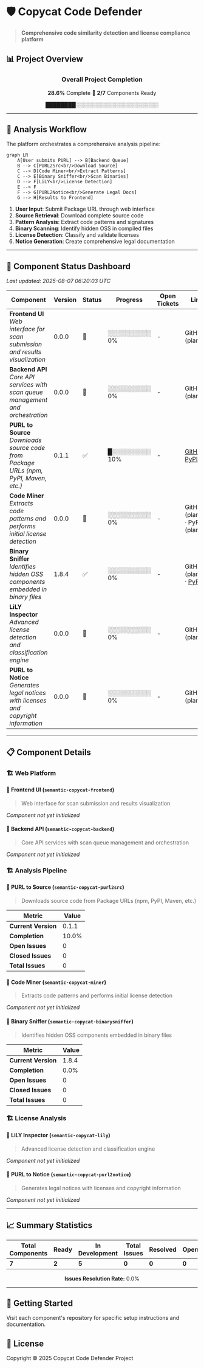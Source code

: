 # 🛡️ Copycat Code Defender

> **Comprehensive code similarity detection and license compliance platform**

## 📊 Project Overview

<div align="center">

### Overall Project Completion

**28.6%** Complete 🔴 **2/7** Components Ready

████████░░░░░░░░░░░░░░░░░░░░░░

</div>

---

## 🔄 Analysis Workflow

The platform orchestrates a comprehensive analysis pipeline:

```mermaid
graph LR
    A[User submits PURL] --> B[Backend Queue]
    B --> C[PURL2Src<br/>Download Source]
    C --> D[Code Miner<br/>Extract Patterns]
    C --> E[Binary Sniffer<br/>Scan Binaries]
    D --> F[LiLY<br/>License Detection]
    E --> F
    F --> G[PURL2Notice<br/>Generate Legal Docs]
    G --> H[Results to Frontend]
```

1. **User Input**: Submit Package URL through web interface
2. **Source Retrieval**: Download complete source code
3. **Pattern Analysis**: Extract code patterns and signatures
4. **Binary Scanning**: Identify hidden OSS in compiled files
5. **License Detection**: Classify and validate licenses
6. **Notice Generation**: Create comprehensive legal documentation

---

## 🎯 Component Status Dashboard

*Last updated: 2025-08-07 06:20:03 UTC*

| Component | Version | Status | Progress | Open Tickets | Links |
|-----------|---------|--------|----------|--------------|-------|
| **Frontend UI**<br/>*Web interface for scan submission and results visualization* | 0.0.0 | 🚧 | ░░░░░░░░░░ 0% | - | GitHub (planned) |
| **Backend API**<br/>*Core API services with scan queue management and orchestration* | 0.0.0 | 🚧 | ░░░░░░░░░░ 0% | - | GitHub (planned) |
| **PURL to Source**<br/>*Downloads source code from Package URLs (npm, PyPI, Maven, etc.)* | 0.1.1 | ✅ | █░░░░░░░░░ 10% | - | [GitHub](https://github.com/oscarvalenzuelab/semantic-copycat-purl2src) · [PyPI](https://pypi.org/project/semantic-copycat-purl2src/) |
| **Code Miner**<br/>*Extracts code patterns and performs initial license detection* | 0.0.0 | 🚧 | ░░░░░░░░░░ 0% | - | GitHub (planned) · PyPI (planned) |
| **Binary Sniffer**<br/>*Identifies hidden OSS components embedded in binary files* | 1.8.4 | ✅ | ░░░░░░░░░░ 0% | - | GitHub (planned) · [PyPI](https://pypi.org/project/semantic-copycat-binarysniffer/) |
| **LiLY Inspector**<br/>*Advanced license detection and classification engine* | 0.0.0 | 🚧 | ░░░░░░░░░░ 0% | - | GitHub (planned) |
| **PURL to Notice**<br/>*Generates legal notices with licenses and copyright information* | 0.0.0 | 🚧 | ░░░░░░░░░░ 0% | - | GitHub (planned) |


---

## 📋 Component Details

### 🏗️ Web Platform

#### 🔴 Frontend UI (`semantic-copycat-frontend`)

> Web interface for scan submission and results visualization

*Component not yet initialized*

#### 🔴 Backend API (`semantic-copycat-backend`)

> Core API services with scan queue management and orchestration

*Component not yet initialized*

### 🏗️ Analysis Pipeline

#### 🔴 PURL to Source (`semantic-copycat-purl2src`)

> Downloads source code from Package URLs (npm, PyPI, Maven, etc.)

| Metric | Value |
|--------|-------|
| **Current Version** | 0.1.1 |
| **Completion** | 10.0% |
| **Open Issues** | 0 |
| **Closed Issues** | 0 |
| **Total Issues** | 0 |

#### 🔴 Code Miner (`semantic-copycat-miner`)

> Extracts code patterns and performs initial license detection

*Component not yet initialized*

#### 🔴 Binary Sniffer (`semantic-copycat-binarysniffer`)

> Identifies hidden OSS components embedded in binary files

| Metric | Value |
|--------|-------|
| **Current Version** | 1.8.4 |
| **Completion** | 0.0% |
| **Open Issues** | 0 |
| **Closed Issues** | 0 |
| **Total Issues** | 0 |

### 🏗️ License Analysis

#### 🔴 LiLY Inspector (`semantic-copycat-lily`)

> Advanced license detection and classification engine

*Component not yet initialized*

#### 🔴 PURL to Notice (`semantic-copycat-purl2notice`)

> Generates legal notices with licenses and copyright information

*Component not yet initialized*

---

## 📈 Summary Statistics

<div align="center">

| Total Components | Ready | In Development | Total Issues | Resolved | Open |
|-----------------|-------|----------------|--------------|----------|------|
| **7** | **2** | **5** | **0** | **0** | **0** |

**Issues Resolution Rate:** 0.0%

</div>

---

## 🚀 Getting Started

Visit each component's repository for specific setup instructions and documentation.

## 📄 License

Copyright © 2025 Copycat Code Defender Project
